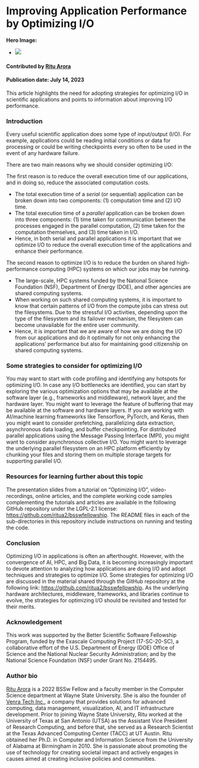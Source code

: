 # Improving Application Performance by Optimizing I/O

**Hero Image:**

- <img src='../../images/Blog_2307_io.png' />
   
#### Contributed by [Ritu Arora](https://github.com/ritua2)

#### Publication date: July 14, 2023

This article highlights the need for adopting strategies for optimizing I/O in scientific applications and points to information about improving I/O performance.

### Introduction
Every useful scientific application does some type of input/output (I/O). For example, applications could be reading initial conditions or data for processing or could be writing checkpoints every so often to be used in the event of any hardware failure.

There are two main reasons why we should consider optimizing I/O: 

The first reason is to reduce the overall execution time of our applications, and in doing so, reduce the associated computation costs.

- The total execution time of a *serial* (or sequential) application can be broken down into two components: (1) computation time and (2) I/O time.
- The total execution time of a *parallel* application can be broken down into three components: (1) time taken for communication between the processes engaged in the parallel computation, (2) time taken for the computation themselves, and (3) time taken in I/O.
- Hence, in both serial and parallel applications it is important that we optimize I/O to reduce the overall execution time of the applications and enhance 
      their performance. 

The second reason to optimize I/O is to reduce the burden on shared high-performance computing (HPC) systems on which our jobs may be running.

- The large-scale, HPC systems funded by the National Science Foundation (NSF), Department of Energy (DOE), and other agencies are shared computing systems.
- When working on such shared computing systems, it is important to know that certain patterns of I/O from the compute jobs can stress out the filesystems. Due to the stressful I/O activities, depending upon the type of the filesystem and its failover mechanism, the filesystem can become unavailable for the entire user community.
- Hence, it is important that we are aware of how we are doing the I/O from our applications and do it optimally for not only enhancing the applications’ performance but also for maintaining good citizenship on shared computing systems.

### Some strategies to consider for optimizing I/O
You may want to start with code profiling and identifying any hotspots for optimizing I/O. In case any I/O bottlenecks are identified, you can start by exploring the various optimization options that may be available at the software layer (e.g., frameworks and middleware), network layer, and the hardware layer. You might want to leverage the feature of buffering that may be available at the software and hardware layers. If you are working with AI/machine learning frameworks like Tensorflow, PyTorch, and Keras, then you might want to consider prefetching, parallelizing data extraction, asynchronous data loading, and buffer checkpointing. For distributed parallel applications using the Message Passing Interface (MPI), you might want to consider asynchronous collective I/O. You might want to leverage the underlying parallel filesystem on an HPC platform efficiently by chunking your files and storing them on multiple storage targets for supporting parallel I/O.

### Resources for learning further about this topic
The presentation slides from a tutorial on “Optimizing I/O”, video-recordings, online articles, and the complete working code samples complementing the tutorials and articles are available in the following GitHub repository under the LGPL-2.1 license: https://github.com/ritua2/bsswfellowship. The README files in each of the sub-directories in this repository include instructions on running and testing the code.

### Conclusion
Optimizing I/O in applications is often an afterthought. However, with the convergence of AI, HPC, and Big Data, it is becoming increasingly important to devote attention to analyzing how applications are doing I/O and adopt techniques and strategies to optimize I/O. Some strategies for optimizing I/O are discussed in the material shared through the GitHub repository at the following link: https://github.com/ritua2/bsswfellowship. As the underlying hardware architectures, middleware, frameworks, and libraries continue to evolve, the strategies for optimizing I/O should be revisited and tested for their merits.

### Acknowledgement
This work was supported by the Better Scientific Software Fellowship Program, funded by the Exascale Computing Project (17-SC-20-SC), a collaborative effort of the U.S. Department of Energy (DOE) Office of Science and the National Nuclear Security Administration; and by the National Science Foundation (NSF) under Grant No. 2154495.

### Author bio
[Ritu Arora](https://www.linkedin.com/in/ritu-a-59b58ab/) is a 2022 BSSw Fellow and a faculty member in the Computer Science department at Wayne State University. She is also the founder of [Venra Tech Inc.](https://www.venratech.com/), a company that provides solutions for advanced computing, data management, visualization, AI, and IT infrastructure development. Prior to joining Wayne State University, Ritu worked at the University of Texas at San Antonio (UTSA) as the Assistant Vice President of Research Computing, and before that, she served as a Research Scientist at the Texas Advanced Computing Center (TACC) at UT Austin. Ritu obtained her Ph.D. in Computer and Information Science from the University of Alabama at Birmingham in 2010. She is passionate about promoting the use of technology for creating societal impact and actively engages in causes aimed at creating inclusive policies and communities.

<!---
Publish: yes
Track: deep dive
Topics: performance, high-performance computing (HPC)
Track: how to
--->
